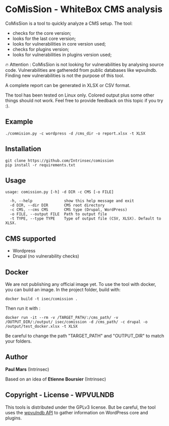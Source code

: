 # CoMisSion - WhiteBox CMS analysis

CoMisSion is a tool to quickly analyze a CMS setup. The tool:
- checks for the core version;
- looks for the last core version;
- looks for vulnerabilities in core version used;
- checks for plugins version;
- looks for vulnerabilities in plugins version used;

:fire: Attention : CoMisSion is not looking for vulnerabilities by analysing source code. Vulnerabilities are gatheredd from public databases like wpvulndb. Finding new vulnerabilities is not the purpose of this tool.


A complete report can be generated in XLSX or CSV format.

The tool has been tested on Linux only. Colored output plus some other things should not work. Feel free to provide feedback on this topic if you try :).


## Example

```
./commision.py -c wordpress -d /cms_dir -o report.xlsx -t XLSX
```

## Installation

```
git clone https://github.com/Intrinsec/comission
pip install -r requirements.txt
```

## Usage

```
usage: comission.py [-h] -d DIR -c CMS [-o FILE]

  -h, --help              show this help message and exit
  -d DIR, --dir DIR       CMS root directory
  -c CMS, --cms CMS       CMS type (Drupal, WordPress)
  -o FILE, --output FILE  Path to output file
  -t TYPE, --type TYPE    Type of output file (CSV, XLSX). Default to XLSX.
```

## CMS supported

* Wordpress
* Drupal (no vulnerability checks)


## Docker

We are not publishing any official image yet.
To use the tool with docker, you can build an image. In the project folder, build with:

```
docker build -t isec/comission .
```

Then run it with :

```
docker run -it --rm -v /TARGET_PATH/:/cms_path/ -v /OUTPUT_DIR/:/output/ isec/comission -d /cms_path/ -c drupal -o /output/test_docker.xlsx -t XLSX
```
Be careful to change the path "TARGET_PATH" and "OUTPUT_DIR" to match your folders.

## Author

**Paul Mars** (Intrinsec)

Based on an idea of **Etienne Boursier** (Intrinsec)


## Copyright - License - WPVULNDB

This tools is distributed under the GPLv3 license. But be careful, the tool uses the [wpvulndb API](https://wpvulndb.com/api) to gather information on WordPress core and plugins.
